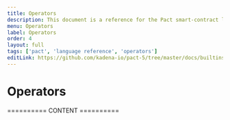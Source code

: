 ```yaml
---
title: Operators
description: This document is a reference for the Pact smart-contract language, designed for correct, transactional execution on a high-performance blockchain.
menu: Operators
label: Operators
order: 4
layout: full
tags: ['pact', 'language reference', 'operators']
editLink: https://github.com/kadena-io/pact-5/tree/master/docs/builtins/Operators
---
```


# Operators

========== CONTENT ==========
